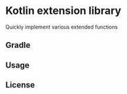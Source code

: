# Kotlin extension library

Quickly implement various extended functions

## Gradle

## Usage

## License
